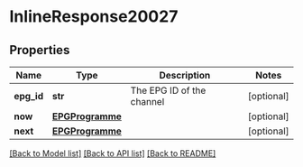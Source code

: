 # InlineResponse20027

## Properties
Name | Type | Description | Notes
------------ | ------------- | ------------- | -------------
**epg_id** | **str** | The EPG ID of the channel | [optional] 
**now** | [**EPGProgramme**](EPGProgramme.md) |  | [optional] 
**next** | [**EPGProgramme**](EPGProgramme.md) |  | [optional] 

[[Back to Model list]](../README.md#documentation-for-models) [[Back to API list]](../README.md#documentation-for-api-endpoints) [[Back to README]](../README.md)

